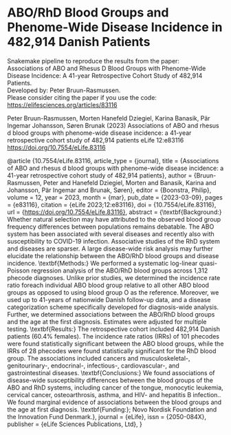 # ABO/RhD Blood Groups and Phenome-Wide Disease Incidence in 482,914 Danish Patients
Snakemake pipeline to reproduce the results from the paper: \
Associations of ABO and Rhesus D Blood Groups with Phenome-Wide Disease Incidence: A 41-year Retrospective Cohort Study of 482,914 Patients.\
Developed by: Peter Bruun-Rasmussen. \
Please consider citing the paper if you use the code: https://elifesciences.org/articles/83116

Peter Bruun-Rasmussen, Morten Hanefeld Dziegiel, Karina Banasik, Pär Ingemar Johansson, Søren Brunak (2023) Associations of ABO and rhesus d blood groups with phenome-wide disease incidence: a 41-year retrospective cohort study of 482,914 patients eLife 12:e83116
https://doi.org/10.7554/eLife.83116



@article {10.7554/eLife.83116,
article_type = {journal},
title = {Associations of ABO and rhesus d blood groups with phenome-wide disease incidence: a 41-year retrospective cohort study of 482,914 patients},
author = {Bruun-Rasmussen, Peter and Hanefeld Dziegiel, Morten and Banasik, Karina and Johansson, Pär Ingemar and Brunak, Søren},
editor = {Boonstra, Philip},
volume = 12,
year = 2023,
month = {mar},
pub_date = {2023-03-09},
pages = {e83116},
citation = {eLife 2023;12:e83116},
doi = {10.7554/eLife.83116},
url = {https://doi.org/10.7554/eLife.83116},
abstract = {\textbf{Background:} Whether natural selection may have attributed to the observed blood group frequency differences between populations remains debatable. The ABO system has been associated with several diseases and recently also with susceptibility to COVID-19 infection. Associative studies of the RhD system and diseases are sparser. A large disease-wide risk analysis may further elucidate the relationship between the ABO/RhD blood groups and disease incidence. \textbf{Methods:} We performed a systematic log-linear quasi-Poisson regression analysis of the ABO/RhD blood groups across 1,312 phecode diagnoses. Unlike prior studies, we determined the incidence rate ratio foreach individual ABO blood group relative to all other ABO blood groups as opposed to using blood group O as the reference. Moreover, we used up to 41-years of nationwide Danish follow-up data, and a disease categorization scheme specifically developed for diagnosis-wide analysis. Further, we determined associations between the ABO/RhD blood groups and the age at the first diagnosis. Estimates were adjusted for multiple testing. \textbf{Results:} The retrospective cohort included 482,914 Danish patients (60.4\% females). The incidence rate ratios (IRRs) of 101 phecodes were found statistically significant between the ABO blood groups, while the IRRs of 28 phecodes were found statistically significant for the RhD blood group. The associations included cancers and musculoskeletal-, genitourinary-, endocrinal-, infectious-, cardiovascular-, and gastrointestinal diseases. \textbf{Conclusions:} We found associations of disease-wide susceptibility differences between the blood groups of the ABO and RhD systems, including cancer of the tongue, monocytic leukemia, cervical cancer, osteoarthrosis, asthma, and HIV- and hepatitis B infection.. We found marginal evidence of associations between the blood groups and the age at first diagnosis. \textbf{Funding:}; Novo Nordisk Foundation and the Innovation Fund Denmark.},
journal = {eLife},
issn = {2050-084X},
publisher = {eLife Sciences Publications, Ltd},
}



